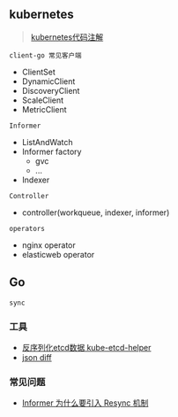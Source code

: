 ## kubernetes

> [kubernetes代码注解](https://github.com/zhengyansheng/kubernetes)

`client-go 常见客户端`
- ClientSet
- DynamicClient
- DiscoveryClient
- ScaleClient
- MetricClient


`Informer`
- ListAndWatch
- Informer factory
  - gvc
  - ...
- Indexer

`Controller`
- controller(workqueue, indexer, informer)

`operators`
- nginx operator
- elasticweb operator


## Go

`sync`


### 工具
- [反序列化etcd数据 kube-etcd-helper](https://github.com/yamamoto-febc/kube-etcd-helper)
- [json diff](https://jsondiff.com/)

### 常见问题

- [Informer 为什么要引入 Resync 机制](https://github.com/cloudnativeto/sig-kubernetes/issues/11)



